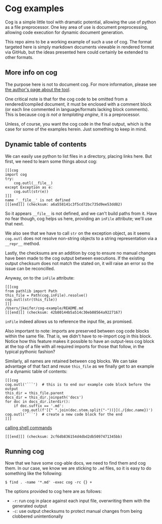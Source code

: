 # Cog examples

Cog is a simple little tool with dramatic potential, allowing the use of python
as a file preprocessor. One key area of use is document preprocessing, allowing
code execution for dynamic document generation.

This repo aims to be a working example of such a use of cog. The format targeted
here is simply markdown documents viewable in rendered format via GitHub, but
the ideas presented here could certainly be extended to other formats.


## More info on cog

The purpose here is not to document cog. For more information, please see
[the author's page about the tool](https://nedbatchelder.com/code/cog).

One critical note is that for the cog code to be omitted from a rendered/compiled
document, it must be enclosed with a comment block (or each line commented
in language/formats lacking block comments). This is because cog _is not a
templating engine_, it is a preprocessor.

Unless, of course, you want the cog code in the final output, which is the case
for some of the examples herein. Just something to keep in mind.


## Dynamic table of contents

We can easily use python to list files in a directory, placing links here.
But first, we need to learn some things about cog:

```
[[[cog
import cog
try:
    cog.outl(__file__)
except Exception as e:
    cog.outl(str(e))
]]]
name '__file__' is not defined
[[[end]]] (checksum: a6a558141c3f5cd72bc735d9ee53dd82)
```

So it appears `__file__` is not defined, and we can't build paths from it.
Have no fear though, cog helps us here, providing an `inFile` attribute;
we'll use that next.

We also see that we have to call `str` on the exception object, as it seems
`cog.outl` does not resolve non-string objects to a string representation
via a `__repr__` method.

Lastly, the checksums are an addition by cog to ensure no manual changes have
been made to the cog output between executions. If the existing output checksum
does not match the stated on, it will raise an error so the issue can be
reconcilled. 

Anyway, on to the `inFile` attribute:

```
[[[cog
from pathlib import Path
this_file = Path(cog.inFile).resolve()
cog.outl(str(this_file))
]]]
/Users/jkeifer/cog-example/README.md
[[[end]]] (checksum: 42b80144b5a514c30eb08564a9227167)
```

`inFile` indeed allows us to reference the input file, as promised.

Also important to note: imports are preserved between cog code blocks within
the same file. That is, we didn't have to re-import cog in this block. Notice
how this feature makes it possible to have an output-less cog block at the top
of a file with all required imports for those that follow, in the typical
pythonic fashion?

Similarly, all names are retained between cog blocks. We can take advantage of
that fact and reuse `this_file` as we finally get to an example of a dynamic table
of contents:

```
[[[cog
cog.outl('```')  # this is to end our example code block before the output
this_dir = this_file.parent
docs_dir = this_dir.joinpath('docs')
for doc in docs_dir.iterdir():
    if doc.suffix == '.md':
        cog.outl(f'[{" ".join(doc.stem.split("-"))}](./{doc.name})')
cog.outl('```')  # create a new code block for the end
]]]
```
[calling shell commands](./calling-shell-commands.md)
```
[[[end]]] (checksum: 2cf6db836154d4dbd2db5097471345bb)
```

## Running cog

Now that we have some cog-able docs, we need to find them and cog them.
In our case, we know we are sticking to `.md` files, so it is easy to do
something like the following:

```
$ find . -name '*.md' -exec cog -rc {} +
```

The options provided to cog here are as follows:

* `-r`: run cog in place against each input file, overwriting them with the generated output
* `-c`: use output checksums to protect manual changes from being clobbered unintentionally
